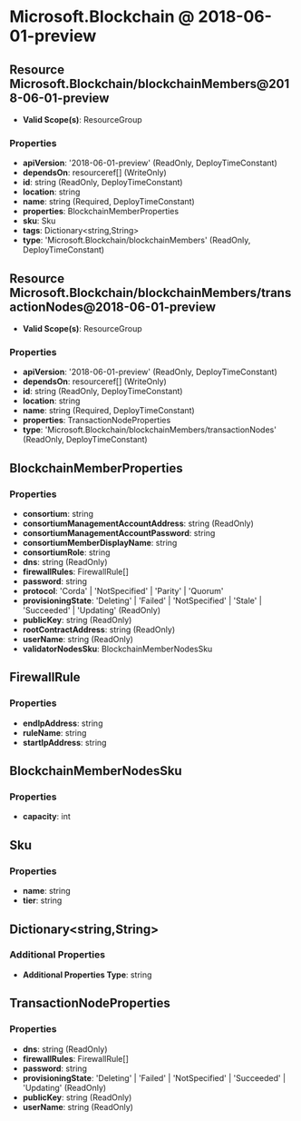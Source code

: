 # Microsoft.Blockchain @ 2018-06-01-preview

## Resource Microsoft.Blockchain/blockchainMembers@2018-06-01-preview
* **Valid Scope(s)**: ResourceGroup
### Properties
* **apiVersion**: '2018-06-01-preview' (ReadOnly, DeployTimeConstant)
* **dependsOn**: resourceref[] (WriteOnly)
* **id**: string (ReadOnly, DeployTimeConstant)
* **location**: string
* **name**: string (Required, DeployTimeConstant)
* **properties**: BlockchainMemberProperties
* **sku**: Sku
* **tags**: Dictionary<string,String>
* **type**: 'Microsoft.Blockchain/blockchainMembers' (ReadOnly, DeployTimeConstant)

## Resource Microsoft.Blockchain/blockchainMembers/transactionNodes@2018-06-01-preview
* **Valid Scope(s)**: ResourceGroup
### Properties
* **apiVersion**: '2018-06-01-preview' (ReadOnly, DeployTimeConstant)
* **dependsOn**: resourceref[] (WriteOnly)
* **id**: string (ReadOnly, DeployTimeConstant)
* **location**: string
* **name**: string (Required, DeployTimeConstant)
* **properties**: TransactionNodeProperties
* **type**: 'Microsoft.Blockchain/blockchainMembers/transactionNodes' (ReadOnly, DeployTimeConstant)

## BlockchainMemberProperties
### Properties
* **consortium**: string
* **consortiumManagementAccountAddress**: string (ReadOnly)
* **consortiumManagementAccountPassword**: string
* **consortiumMemberDisplayName**: string
* **consortiumRole**: string
* **dns**: string (ReadOnly)
* **firewallRules**: FirewallRule[]
* **password**: string
* **protocol**: 'Corda' | 'NotSpecified' | 'Parity' | 'Quorum'
* **provisioningState**: 'Deleting' | 'Failed' | 'NotSpecified' | 'Stale' | 'Succeeded' | 'Updating' (ReadOnly)
* **publicKey**: string (ReadOnly)
* **rootContractAddress**: string (ReadOnly)
* **userName**: string (ReadOnly)
* **validatorNodesSku**: BlockchainMemberNodesSku

## FirewallRule
### Properties
* **endIpAddress**: string
* **ruleName**: string
* **startIpAddress**: string

## BlockchainMemberNodesSku
### Properties
* **capacity**: int

## Sku
### Properties
* **name**: string
* **tier**: string

## Dictionary<string,String>
### Additional Properties
* **Additional Properties Type**: string

## TransactionNodeProperties
### Properties
* **dns**: string (ReadOnly)
* **firewallRules**: FirewallRule[]
* **password**: string
* **provisioningState**: 'Deleting' | 'Failed' | 'NotSpecified' | 'Succeeded' | 'Updating' (ReadOnly)
* **publicKey**: string (ReadOnly)
* **userName**: string (ReadOnly)

